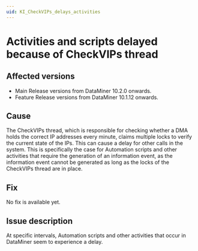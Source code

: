 ```yaml
---
uid: KI_CheckVIPs_delays_activities
---
```


# Activities and scripts delayed because of CheckVIPs thread

## Affected versions

- Main Release versions from DataMiner 10.2.0 onwards.
- Feature Release versions from DataMiner 10.1.12 onwards.

## Cause

The CheckVIPs thread, which is responsible for checking whether a DMA holds the correct IP addresses every minute, claims multiple locks to verify the current state of the IPs. This can cause a delay for other calls in the system. This is specifically the case for Automation scripts and other activities that require the generation of an information event, as the information event cannot be generated as long as the locks of the CheckVIPs thread are in place.

## Fix

No fix is available yet.

## Issue description

At specific intervals, Automation scripts and other activities that occur in DataMiner seem to experience a delay.

